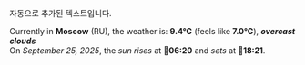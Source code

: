 
자동으로 추가된 텍스트입니다.

<!--START_SECTION:weather:moscow-->
Currently in **Moscow** (RU), the weather is: **9.4°C** (feels like **7.0°C**), ***overcast clouds***<br/>
On *September 25, 2025*, the *sun rises* at 🌅**06:20** and *sets* at 🌇**18:21**.
<!--END_SECTION:weather-->
